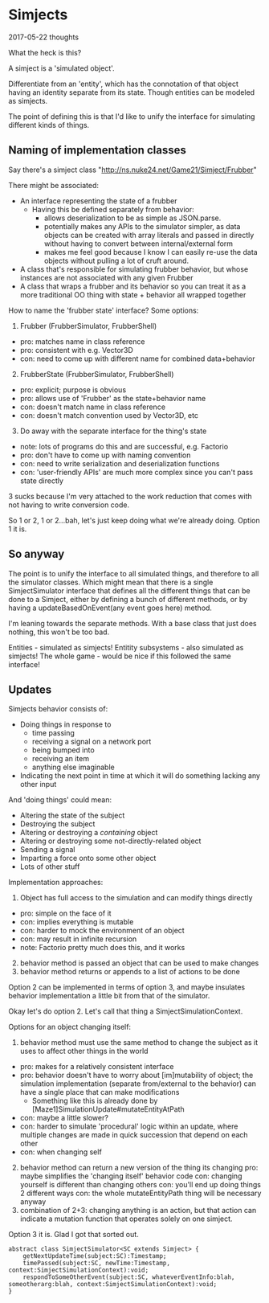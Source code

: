 # Simjects

2017-05-22 thoughts

What the heck is this?

A simject is a 'simulated object'.

Differentiate from an 'entity',
which has the connotation of that object having an identity
separate from its state.
Though entities can be modeled as simjects.

The point of defining this is that I'd like to unify the
interface for simulating different kinds of things.

## Naming of implementation classes

Say there's a simject class "http://ns.nuke24.net/Game21/Simject/Frubber"

There might be associated:
- An interface representing the state of a frubber
  - Having this be defined separately from behavior:
    - allows deserialization to be as simple as JSON.parse.
    - potentially makes any APIs to the simulator simpler,
      as data objects can be created with array literals and passed
      in directly without having to convert between internal/external form
    - makes me feel good because I know I can easily re-use the data objects
      without pulling a lot of cruft around.
- A class that's responsible for simulating frubber behavior,
  but whose instances are not associated with any given Frubber
- A class that wraps a frubber and its behavior
  so you can treat it as a more traditional OO thing
  with state + behavior all wrapped together


How to name the 'frubber state' interface?
Some options:

1. Frubber (FrubberSimulator, FrubberShell)
  - pro: matches name in class reference
  - pro: consistent with e.g. Vector3D
  - con: need to come up with different name for combined data+behavior
2. FrubberState (FrubberSimulator, FrubberShell)
  - pro: explicit; purpose is obvious
  - pro: allows use of 'Frubber' as the state+behavior name
  - con: doesn't match name in class reference
  - con: doesn't match convention used by Vector3D, etc
3. Do away with the separate interface for the thing's state
  - note: lots of programs do this and are successful, e.g. Factorio
  - pro: don't have to come up with naming convention
  - con: need to write serialization and deserialization functions
  - con: 'user-friendly APIs' are much more complex since you can't pass state directly

3 sucks because I'm very attached to the work reduction that comes
with not having to write conversion code.

So 1 or 2, 1 or 2...bah, let's just keep doing what we're already doing.
Option 1 it is.


## So anyway

The point is to unify the interface to all simulated things,
and therefore to all the simulator classes.
Which might mean that there is a single SimjectSimulator interface
that defines all the different things that can be done to a Simject,
either by defining a bunch of different methods,
or by having a updateBasedOnEvent(any event goes here) method.

I'm leaning towards the separate methods.
With a base class that just does nothing, this won't be too bad.

Entities - simulated as simjects!
Entitity subsystems - also simulated as simjects!
The whole game - would be nice if this followed the same interface!


## Updates

Simjects behavior consists of:
- Doing things in response to
  - time passing
  - receiving a signal on a network port
  - being bumped into
  - receiving an item
  - anything else imaginable
- Indicating the next point in time at which it will do something lacking any other input

And 'doing things' could mean:
- Altering the state of the subject
- Destroying the subject
- Altering or destroying a _containing_ object
- Altering or destroying some not-directly-related object
- Sending a signal
- Imparting a force onto some other object
- Lots of other stuff

Implementation approaches:
1. Object has full access to the simulation and can modify things directly
  - pro: simple on the face of it
  - con: implies everything is mutable
  - con: harder to mock the environment of an object
  - con: may result in infinite recursion
  - note: Factorio pretty much does this, and it works
2. behavior method is passed an object that can be used to make changes
3. behavior method returns or appends to a list of actions to be done

Option 2 can be implemented in terms of option 3, and maybe insulates
behavior implementation a little bit from that of the simulator.

Okay let's do option 2.  Let's call that thing a SimjectSimulationContext.

Options for an object changing itself:
1. behavior method must use the same method to change the subject as it uses
   to affect other things in the world
  - pro: makes for a relatively consistent interface
  - pro: behavior doesn't have to worry about [im]mutability of object;
    the simulation implementation (separate from/external to the behavior)
    can have a single place that can make modifications
    - Something like this is already done by [Maze1]SimulationUpdate#mutateEntityAtPath
  - con: maybe a little slower?
  - con: harder to simulate 'procedural' logic within an update,
    where multiple changes are made in quick succession that depend on each other
  - con: when changing self
2. behavior method can return a new version of the thing its changing
  pro: maybe simplifies the 'changing itself' behavior code
  con: changing yourself is different than changing others
  con: you'll end up doing things 2 different ways
  con: the whole mutateEntityPath thing will be necessary anyway
3. combination of 2+3: changing anything is an action,
  but that action can indicate a mutation function that operates solely on
  one simject.

Option 3 it is.  Glad I got that sorted out.

```
abstract class SimjectSimulator<SC extends Simject> {
	getNextUpdateTime(subject:SC):Timestamp;
	timePassed(subject:SC, newTime:Timestamp, context:SimjectSimulationContext):void;
	respondToSomeOtherEvent(subject:SC, whateverEventInfo:blah, someotherarg:blah, context:SimjectSimulationContext):void;
}
```

